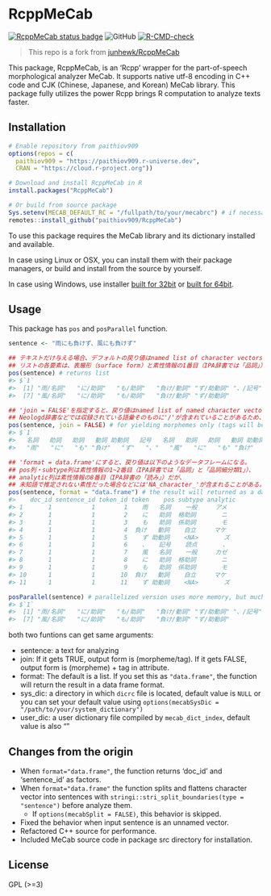 
<!-- README.md is generated from README.Rmd. Please edit that file -->

# RcppMeCab

<!-- badges: start -->

[![RcppMeCab status
badge](https://paithiov909.r-universe.dev/badges/RcppMeCab)](https://paithiov909.r-universe.dev)
![GitHub](https://img.shields.io/github/license/paithiov909/RcppMeCab)
[![R-CMD-check](https://github.com/paithiov909/RcppMeCab/workflows/R-CMD-check/badge.svg)](https://github.com/paithiov909/RcppMeCab/actions)
<!-- badges: end -->

> This repo is a fork from
> [junhewk/RcppMeCab](https://github.com/junhewk/RcppMeCab)

This package, RcppMeCab, is an ‘Rcpp’ wrapper for the part-of-speech
morphological analyzer MeCab. It supports native utf-8 encoding in C++
code and CJK (Chinese, Japanese, and Korean) MeCab library. This package
fully utilizes the power Rcpp brings R computation to analyze texts
faster.

## Installation

``` r
# Enable repository from paithiov909
options(repos = c(
  paithiov909 = "https://paithiov909.r-universe.dev",
  CRAN = "https://cloud.r-project.org"))

# Download and install RcppMeCab in R
install.packages("RcppMeCab")

# Or build from source package
Sys.setenv(MECAB_DEFAULT_RC = "/fullpath/to/your/mecabrc") # if necessary
remotes::install_github("paithiov909/RcppMeCab")
```

To use this package requires the MeCab library and its dictionary
installed and available.

In case using Linux or OSX, you can install them with their package
managers, or build and install from the source by yourself.

In case using Windows, use installer [built for
32bit](https://drive.google.com/uc?export=download&id=0B4y35FiV1wh7WElGUGt6ejlpVXc)
or [built for
64bit](https://github.com/ikegami-yukino/mecab/releases/tag/v0.996.2).

## Usage

This package has `pos` and `posParallel` function.

``` r
sentence <- "雨にも負けず、風にも負けず"

## テキストだけ与える場合、デフォルトの戻り値はnamed list of character vectors.
## リストの各要素は、表層形（surface form）と素性情報の1番目（IPA辞書では「品詞」）を'/'で区切ってつなげた文字列ベクトルになる。
pos(sentence) # returns list
#> $`1`
#>  [1] "雨/名詞"   "に/助詞"   "も/助詞"   "負け/動詞" "ず/助動詞" "、/記号"  
#>  [7] "風/名詞"   "に/助詞"   "も/助詞"   "負け/動詞" "ず/助動詞"

## 'join = FALSE'を指定すると、戻り値はnamed list of named character vectorsになる。
## Neologd辞書などでは収録されている語彙そのものに'/'が含まれていることがあるため、使用ケースによって使い分けるとよい。
pos(sentence, join = FALSE) # for yielding morphemes only (tags will be given on the vector names)
#> $`1`
#>   名詞   助詞   助詞   動詞 助動詞   記号   名詞   助詞   助詞   動詞 助動詞 
#>   "雨"   "に"   "も" "負け"   "ず"   "、"   "風"   "に"   "も" "負け"   "ず"

## 'format = data.frame'にすると、戻り値は以下のようなデータフレームになる。
## pos列・subtype列は素性情報の1~2番目（IPA辞書では「品詞」と「品詞細分類1」）、
## analytic列は素性情報の8番目（IPA辞書の「読み」）だが、
## 未知語で推定されない素性だった場合などには'NA_character_'が含まれることがある。
pos(sentence, format = "data.frame") # the result will returned as a data frame format
#>    doc_id sentence_id token_id token    pos subtype analytic
#> 1       1           1        1    雨   名詞    一般     アメ
#> 2       1           1        2    に   助詞  格助詞       ニ
#> 3       1           1        3    も   助詞  係助詞       モ
#> 4       1           1        4  負け   動詞    自立     マケ
#> 5       1           1        5    ず 助動詞    <NA>       ズ
#> 6       1           1        6    、   記号    読点       、
#> 7       1           1        7    風   名詞    一般     カゼ
#> 8       1           1        8    に   助詞  格助詞       ニ
#> 9       1           1        9    も   助詞  係助詞       モ
#> 10      1           1       10  負け   動詞    自立     マケ
#> 11      1           1       11    ず 助動詞    <NA>       ズ

posParallel(sentence) # parallelized version uses more memory, but much faster than the loop in single threading
#> $`1`
#>  [1] "雨/名詞"   "に/助詞"   "も/助詞"   "負け/動詞" "ず/助動詞" "、/記号"  
#>  [7] "風/名詞"   "に/助詞"   "も/助詞"   "負け/動詞" "ず/助動詞"
```

both two funtions can get same arguments:

- sentence: a text for analyzing
- join: If it gets TRUE, output form is (morpheme/tag). If it gets
  FALSE, output form is (morpheme) + tag in attribute.
- format: The default is a list. If you set this as `"data.frame"`, the
  function will return the result in a data frame format.
- sys_dic: a directory in which `dicrc` file is located, default value
  is `NULL` or you can set your default value using
  `options(mecabSysDic = "/path/to/your/system_dictionary")`
- user_dic: a user dictionary file compiled by `mecab_dict_index`,
  default value is also “”

## Changes from the origin

- When `format="data.frame"`, the function returns ‘doc_id’ and
  ‘sentence_id’ as factors.
- When `format="data.frame"` the function splits and flattens character
  vector into sentences with
  `stringi::stri_split_boundaries(type = "sentence")` before analyze
  them.
  - If `options(mecabSplit = FALSE)`, this behavior is skipped.
- Fixed the behavior when input sentence is an unnamed vector.
- Refactored C++ source for performance.
- Included MeCab source code in package src directory for installation.

## License

GPL (\>=3)
